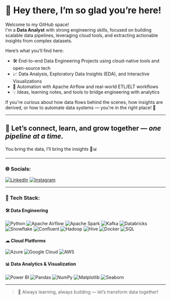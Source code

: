# 👋 Hey there, I’m so glad you’re here!

Welcome to my GitHub space!  
I'm a **Data Analyst** with strong engineering skills, focused on building scalable data pipelines, leveraging cloud tools, and extracting actionable insights from complex datasets.

Here’s what you’ll find here:

- 🛠️ End-to-end Data Engineering Projects using cloud-native tools and open-source tech  
- 📈 Data Analysis, Exploratory Data Insights (EDA), and Interactive Visualizations  
- 🔁 Automation with Apache Airflow and real-world ETL/ELT workflows  
- 💡 Ideas, learning notes, and tools to bridge engineering with analytics  

If you're curious about how data flows behind the scenes, how insights are derived, or how to automate data systems — you're in the right place! 🚀

---

## 🤝 Let’s connect, learn, and grow together — *one pipeline at a time.*  
You bring the data, I’ll bring the insights 🍕📊

---

### 🌐 Socials:
[![LinkedIn](https://img.shields.io/badge/LinkedIn-0A66C2?style=for-the-badge&logo=linkedin&logoColor=white)](https://linkedin.com/in/soumyadip-panigrahi) 
[![Instagram](https://img.shields.io/badge/Instagram-E1306C?style=for-the-badge&logo=instagram&logoColor=white)](https://instagram.com/bde_soumya)

---

### 🧰 Tech Stack:

#### 🛠 Data Engineering
![Python](https://img.shields.io/badge/Python-3670A0?style=for-the-badge&logo=python&logoColor=ffdd54)
![Apache Airflow](https://img.shields.io/badge/Airflow-017CEE?style=for-the-badge&logo=apacheairflow&logoColor=white)
![Apache Spark](https://img.shields.io/badge/Spark-E25A1C?style=for-the-badge&logo=apachespark&logoColor=white)
![Kafka](https://img.shields.io/badge/Kafka-231F20?style=for-the-badge&logo=apachekafka&logoColor=white)
![Databricks](https://img.shields.io/badge/Databricks-FF3621?style=for-the-badge&logo=databricks&logoColor=white)
![Snowflake](https://img.shields.io/badge/Snowflake-56B9EB?style=for-the-badge&logo=snowflake&logoColor=white)
![Confluent](https://img.shields.io/badge/Confluent-0A0A0A?style=for-the-badge&logo=confluent&logoColor=white)
![Hadoop](https://img.shields.io/badge/Hadoop-66CCFF?style=for-the-badge&logo=apachehadoop&logoColor=black)
![Hive](https://img.shields.io/badge/Hive-FDEE21?style=for-the-badge&logo=apachehive&logoColor=black)
![Docker](https://img.shields.io/badge/Docker-2496ED?style=for-the-badge&logo=docker&logoColor=white)
![SQL](https://img.shields.io/badge/SQL-003B57?style=for-the-badge&logo=postgresql&logoColor=white)

#### ☁ Cloud Platforms
![Azure](https://img.shields.io/badge/Azure-0078D4?style=for-the-badge&logo=microsoftazure&logoColor=white)
![Google Cloud](https://img.shields.io/badge/GCP-4285F4?style=for-the-badge&logo=googlecloud&logoColor=white)
![AWS](https://img.shields.io/badge/AWS-FF9900?style=for-the-badge&logo=amazonaws&logoColor=white)

#### 📊 Data Analytics & Visualization
![Power BI](https://img.shields.io/badge/Power%20BI-F2C811?style=for-the-badge&logo=powerbi&logoColor=black)
![Pandas](https://img.shields.io/badge/pandas-150458?style=for-the-badge&logo=pandas&logoColor=white)
![NumPy](https://img.shields.io/badge/numpy-013243?style=for-the-badge&logo=numpy&logoColor=white)
![Matplotlib](https://img.shields.io/badge/Matplotlib-11557C?style=for-the-badge&logo=matplotlib&logoColor=white)
![Seaborn](https://img.shields.io/badge/Seaborn-3B4D54?style=for-the-badge&logo=python&logoColor=white)

---

> 🧩 Always learning, always building — let’s transform data together!
